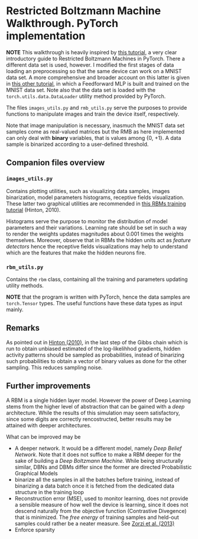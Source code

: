 # Restricted Boltzmann Machine Walkthrough. PyTorch implementation


**NOTE** This walkthrough is heavily inspired by [this tutorial](https://heartbeat.fritz.ai/guide-to-restricted-boltzmann-machines-using-pytorch-ee50d1ed21a8), a very clear introductory guide to Restricted Boltzmann Machines in PyTorch. There a different data set is used, however. I modified the first stages of data loading an preprocessing so that the same device can work on a MNIST data set. A more comprehensive and broader account on this latter is given in [this other tutorial](https://github.com/iam-mhaseeb/Multi-Layer-Perceptron-MNIST-with-PyTorch/blob/master/mnist_mlp_exercise.ipynb), in which a Feedforward MLP is built and trained on the MNIST data set. Note also that the data set is loaded with the `torch.utils.data.DataLoader` utility method provided by PyTorch.

The files `images_utils.py` and `rmb_utils.py` serve the purposes to provide functions to manipulate images and train the device itself, respectively. 

Note that image manipulation is necessary, inasmuch the MNIST data set samples come as real-valued matrices but the RMB as here implemented can only deal with **binary** variables, that is values among {0, +1}. A data sample is binarized according to a user-defined threshold. 

## Companion files overview
### `images_utils.py`

Contains plotting utilities, such as visualizing data samples, images binarization, model parameters histograms, receptive  fields visualization. These latter two graphical utilities are recommended in [this RBMs training tutorial](https://www.cs.toronto.edu/~hinton/absps/guideTR.pdf) (Hinton, 2010).

Histograms serve the purpose to monitor the distribution of model parameters and their variations. Learning rate should be set in such a way to render the weights updates magnitudes about 0.001 times the weights themselves. Moreover, observe that in RBMs the hidden units act as *feature detectors* hence the receptive fields visualizations may help to understand which are the features that make the hidden neurons fire.

### `rbm_utils.py`

Contains the `rbm` class, containing all the training and parameters updating utility methods.

**NOTE** that the program is written with PyTorch, hence the data samples are `torch.Tensor` types. The useful functions have these data types as input mainly.

## Remarks 

As pointed out in [Hinton (2010)](https://www.cs.toronto.edu/~hinton/absps/guideTR.pdf), in the last step of the Gibbs chain which is run to obtain unbiased estimated of the log-likelihhod gradients, hidden activity patterns should be sampled as probabilities, instead of binarizing such probabilities to obtain a vector of binary values as done for the other sampling. This reduces sampling noise. 

## Further improvements
A RBM is a single hidden layer model. However the power of Deep Learning stems from the higher level of abstraction that can be gained with a *deep* architecture. While the results of this simulation may seem satisfactory, since some digits are correctly rencostructed, better results may be attained with deeper architectures.

What can be improved may be

* A deeper network. It would be a different model, namely *Deep Belief Network*. Note that it does not suffice to make a RBM deeper for the sake of building a *Deep Boltzmann Machine*. While being structurally similar, DBNs and DBMs differ since the former are directed Probabilistic Graphical Models
* binarize all the samples in all the batches before training, instead of binarizing a data batch once it is fetched from the dedicated data structure in the training loop
* Reconstruction error (MSE), used to monitor learning, does not provide a sensible measure of how well the device is learning, since it does not descend naturally from the objective function (Contrastive Divegence) that is minimized. The *free energy* of training samples and held-out samples could rather be a neater measure. See [Zorzi et al. (2013)](https://www.ncbi.nlm.nih.gov/pmc/articles/PMC3747356/)
* Enforce sparsity
